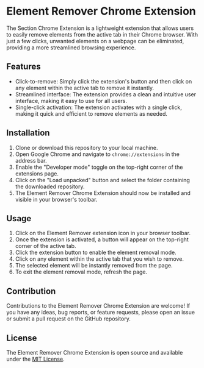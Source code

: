 # Element Remover Chrome Extension

The Section Chrome Extension is a lightweight extension that allows users to easily remove elements from the active tab in their Chrome browser. With just a few clicks, unwanted elements on a webpage can be eliminated, providing a more streamlined browsing experience.

## Features

- Click-to-remove: Simply click the extension's button and then click on any element within the active tab to remove it instantly.
- Streamlined interface: The extension provides a clean and intuitive user interface, making it easy to use for all users.
- Single-click activation: The extension activates with a single click, making it quick and efficient to remove elements as needed.

## Installation

1. Clone or download this repository to your local machine.
2. Open Google Chrome and navigate to `chrome://extensions` in the address bar.
3. Enable the "Developer mode" toggle on the top-right corner of the extensions page.
4. Click on the "Load unpacked" button and select the folder containing the downloaded repository.
5. The Element Remover Chrome Extension should now be installed and visible in your browser's toolbar.

## Usage

1. Click on the Element Remover extension icon in your browser toolbar.
2. Once the extension is activated, a button will appear on the top-right corner of the active tab.
3. Click the extension button to enable the element removal mode.
4. Click on any element within the active tab that you wish to remove.
5. The selected element will be instantly removed from the page.
6. To exit the element removal mode, refresh the page.

## Contribution

Contributions to the Element Remover Chrome Extension are welcome! If you have any ideas, bug reports, or feature requests, please open an issue or submit a pull request on the GitHub repository.

## License

The Element Remover Chrome Extension is open source and available under the [MIT License](LICENSE).
